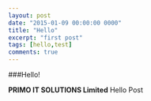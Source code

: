 ```yaml
---
layout: post
date: "2015-01-09 00:00:00 0000"
title: "Hello"
excerpt: "first post"
tags: [hello,test]
comments: true
---
```


###Hello!

  **PRIMO IT SOLUTIONS Limited** Hello Post 

